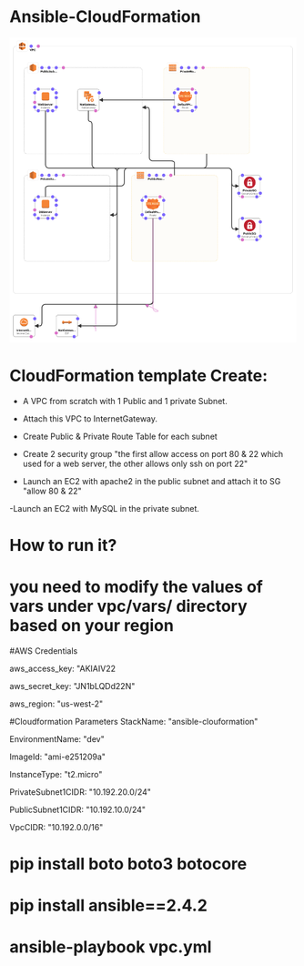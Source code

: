 #  Ansible-CloudFormation

![alt text](img/Ansible-CloudFormation.png "Add Architecture")

# CloudFormation template Create:

- A VPC from scratch with 1 Public and 1 private Subnet.

- Attach this VPC to InternetGateway.

- Create Public & Private Route Table for each subnet

- Create 2 security group "the first allow access on port 80 & 22 which used for a web server, the other allows only ssh on port 22"

- Launch an EC2 with apache2 in the public subnet and attach it to SG "allow 80 & 22"

-Launch an EC2 with MySQL in the private subnet.


# How to run it?
# you need to modify the values of vars under vpc/vars/ directory based on your region

 #AWS Credentials
 
aws_access_key: "AKIAIV22

aws_secret_key: "JN1bLQDd22N"

aws_region:     "us-west-2"

 #Cloudformation Parameters
StackName: "ansible-clouformation"

EnvironmentName: "dev"

ImageId: "ami-e251209a"

InstanceType: "t2.micro"

PrivateSubnet1CIDR: "10.192.20.0/24"

PublicSubnet1CIDR: "10.192.10.0/24"

VpcCIDR: "10.192.0.0/16"


# pip install boto boto3 botocore
# pip install ansible==2.4.2
# ansible-playbook vpc.yml 

